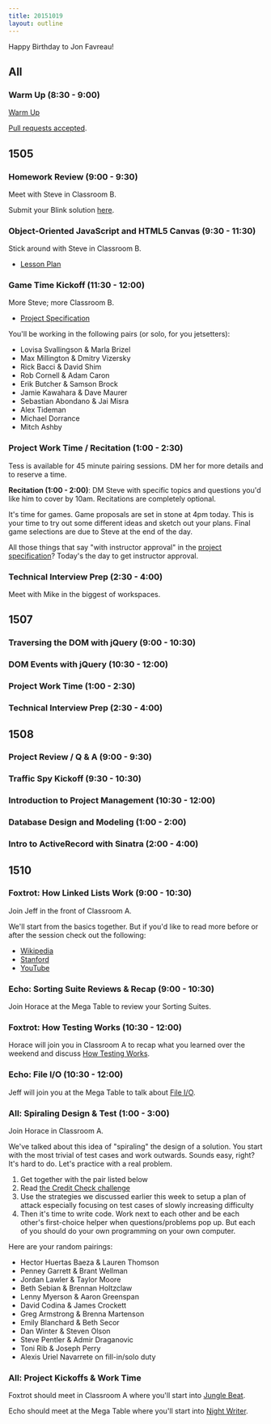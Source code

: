 ```yaml
---
title: 20151019
layout: outline
---
```


Happy Birthday to Jon Favreau!

## All

### Warm Up (8:30 - 9:00)

[Warm Up](https://thewarmup.herokuapp.com)

[Pull requests accepted](https://github.com/mikedao/the-warm-up).


## 1505

### Homework Review (9:00 - 9:30)

Meet with Steve in Classroom B.

Submit your Blink solution [here](https://public.etherpad-mozilla.org/p/1505-blink).

### Object-Oriented JavaScript and HTML5 Canvas (9:30 - 11:30)

Stick around with Steve in Classroom B.

* [Lesson Plan](https://github.com/mdn/advanced-js-fundamentals-ck/blob/gh-pages/tutorials/03-object-oriented-javascript/03-canvas-and-object-oriented-javascript.md)

### Game Time Kickoff (11:30 - 12:00)

More Steve; more Classroom B.

* [Project Specification][gametime]

[gametime]: https://github.com/turingschool/lesson_plans/blob/master/ruby_04-apis_and_scalability/gametime_project.markdown

You'll be working in the following pairs (or solo, for you jetsetters):

* Lovisa Svallingson & Marla Brizel
* Max Millington & Dmitry Vizersky
* Rick Bacci & David Shim
* Rob Cornell & Adam Caron
* Erik Butcher & Samson Brock
* Jamie Kawahara & Dave Maurer
* Sebastian Abondano & Jai Misra
* Alex Tideman
* Michael Dorrance
* Mitch Ashby

### Project Work Time / Recitation (1:00 - 2:30)

Tess is available for 45 minute pairing sessions. DM her for more details and to reserve a time.

**Recitation (1:00 - 2:00)**: DM Steve with specific topics and questions you'd like him to cover by 10am. Recitations are completely optional.

It's time for games. Game proposals are set in stone at 4pm today. This is your time to try out some different ideas and sketch out your plans. Final game selections are due to Steve at the end of the day.

All those things that say "with instructor approval" in the [project specification][gametime]? Today's the day to get instructor approval.

### Technical Interview Prep (2:30 - 4:00)

Meet with Mike in the biggest of workspaces.

## 1507

### Traversing the DOM with jQuery (9:00 - 10:30)

### DOM Events with jQuery (10:30 - 12:00)

### Project Work Time (1:00 - 2:30)

### Technical Interview Prep (2:30 - 4:00)


## 1508

### Project Review / Q & A (9:00 - 9:30)

### Traffic Spy Kickoff (9:30 - 10:30)

### Introduction to Project Management (10:30 - 12:00)

### Database Design and Modeling (1:00 - 2:00)

### Intro to ActiveRecord with Sinatra (2:00 - 4:00)


## 1510

### Foxtrot: How Linked Lists Work (9:00 - 10:30)

Join Jeff in the front of Classroom A.

We'll start from the basics together. But if you'd like to read more before or after the session check out the following:

* [Wikipedia](https://en.wikipedia.org/wiki/Linked_list)
* [Stanford](http://cslibrary.stanford.edu/103/LinkedListBasics.pdf)
* [YouTube](https://www.youtube.com/watch?v=pBrz9HmjFOs)

### Echo: Sorting Suite Reviews & Recap (9:00 - 10:30)

Join Horace at the Mega Table to review your Sorting Suites.

### Foxtrot: How Testing Works (10:30 - 12:00)

Horace will join you in Classroom A to recap what you learned over the weekend and discuss [How Testing Works](https://github.com/turingschool/lesson_plans/blob/master/ruby_01-object_oriented_programming_with_ruby/how_testing_works.markdown).

### Echo: File I/O (10:30 - 12:00)

Jeff will join you at the Mega Table to talk about [File I/O](https://github.com/turingschool/lesson_plans/blob/master/ruby_01-object_oriented_programming_with_ruby/file_io_and_csvs.markdown).

### All: Spiraling Design & Test (1:00 - 3:00)

Join Horace in Classroom A.

We've talked about this idea of "spiraling" the design of a solution. You start
with the most trivial of test cases and work outwards. Sounds easy, right? It's
hard to do. Let's practice with a real problem.

1. Get together with the pair listed below
2. Read [the Credit Check challenge](https://github.com/turingschool/challenges/blob/master/credit_check.markdown)
3. Use the strategies we discussed earlier this week to setup a plan of attack
especially focusing on test cases of slowly increasing difficulty
4. Then it's time to write code. Work next to each other and be each other's first-choice
helper when questions/problems pop up. But each of you should do your own programming
on your own computer.

Here are your random pairings:

* Hector Huertas Baeza & Lauren Thomson
* Penney Garrett & Brant Wellman
* Jordan Lawler & Taylor Moore
* Beth Sebian & Brennan Holtzclaw
* Lenny Myerson & Aaron Greenspan
* David Codina & James Crockett
* Greg Armstrong & Brenna Martenson
* Emily Blanchard & Beth Secor
* Dan Winter & Steven Olson
* Steve Pentler & Admir Draganovic
* Toni Rib & Joseph Perry
* Alexis Uriel Navarrete on fill-in/solo duty

### All: Project Kickoffs & Work Time

Foxtrot should meet in Classroom A where you'll start into [Jungle Beat](https://github.com/turingschool/curriculum/blob/master/source/projects/jungle_beat.markdown).

Echo should meet at the Mega Table where you'll start into [Night Writer](https://github.com/turingschool/curriculum/blob/master/source/projects/night_writer.markdown).
